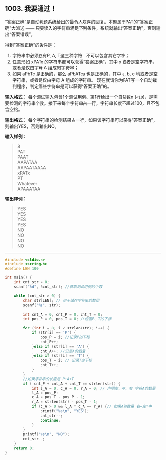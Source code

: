 ﻿## 1003. 我要通过！
“答案正确”是自动判题系统给出的最令人欢喜的回复。本题属于PAT的“答案正确”大派送 —— 只要读入的字符串满足下列条件，系统就输出“答案正确”，否则输出“答案错误”。

得到“答案正确”的条件是：

1. 字符串中必须仅有P, A, T这三种字符，不可以包含其它字符；
2. 任意形如 xPATx 的字符串都可以获得“答案正确”，其中 x 或者是空字符串，或者是仅由字母 A 组成的字符串；
3. 如果 aPbTc 是正确的，那么 aPbATca 也是正确的，其中 a, b, c 均或者是空字符串，或者是仅由字母 A 组成的字符串。
现在就请你为PAT写一个自动裁判程序，判定哪些字符串是可以获得“答案正确”的。

**输入格式：** 每个测试输入包含1个测试用例。第1行给出一个自然数n (`<10`)，是需要检测的字符串个数。接下来每个字符串占一行，字符串长度不超过100，且不包含空格。

**输出格式：** 每个字符串的检测结果占一行，如果该字符串可以获得“答案正确”，则输出YES，否则输出NO。

**输入样例：**
>8  
PAT  
PAAT  
AAPATAA  
AAPAATAAAA  
xPATx  
PT  
Whatever  
APAAATAA  

**输出样例：**
>YES  
YES  
YES  
YES  
NO  
NO  
NO  
NO  

---
```c
#include <stdio.h>
#include <string.h>
#define LEN 100

int main() {
	int cnt_str = 0;
	scanf("%d", &cnt_str); //获取测试用例的个数

	while (cnt_str > 0) {
		char str[LEN]; // 用于储存字符串的数组	
		scanf("%s", str);
		
		int cnt_A = 0, cnt_P = 0, cnt_T = 0;
		int pos_P = 0, pos_T = 0; //设置P、T的下标 
		
		for (int i = 0; i < strlen(str); i++) {
			if (str[i] == 'P') {
				pos_P = i; //记录P的下标 
				cnt_P++;
			}else if (str[i] == 'A') {
				cnt_A++; //记录A的数量 
			}else if (str[i] == 'T') {
				pos_T = i; // 记录T的下标 
				cnt_T++;
			}
		}
		//如果字符串的长度是 P+A+T 
		if ( cnt_P + cnt_A + cnt_T == strlen(str)) {
			int l_A = 0, c_A = 0, r_A = 0; // 声明左、中、右 字符A的数量 
			l_A = pos_P;
			c_A = pos_T - pos_P - 1;
			r_A = strlen(str) - pos_T - 1;
			if (c_A > 0 && l_A * c_A == r_A) {// 如果A的数量 右=左*中 
				printf("%s\n", "YES");
				cnt_str--;
				continue;
			}
		}  
		printf("%s\n", "NO");
		cnt_str--;
	} 
	return 0;
} 
```